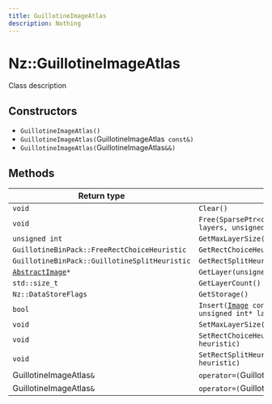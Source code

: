 ```yaml
---
title: GuillotineImageAtlas
description: Nothing
---
```


# Nz::GuillotineImageAtlas

Class description

## Constructors

- `GuillotineImageAtlas()`
- `GuillotineImageAtlas(`GuillotineImageAtlas` const&)`
- `GuillotineImageAtlas(`GuillotineImageAtlas`&&)`

## Methods

| Return type | Signature |
| ----------- | --------- |
| `void` | `Clear()` |
| `void` | `Free(SparsePtr<const Nz::Rectui> rects, SparsePtr<unsigned int> layers, unsigned int count)` |
| `unsigned int` | `GetMaxLayerSize()` |
| `GuillotineBinPack::FreeRectChoiceHeuristic` | `GetRectChoiceHeuristic()` |
| `GuillotineBinPack::GuillotineSplitHeuristic` | `GetRectSplitHeuristic()` |
| [`AbstractImage`](documentation/generated/Utility/AbstractImage.md)`*` | `GetLayer(unsigned int layerIndex)` |
| `std::size_t` | `GetLayerCount()` |
| `Nz::DataStoreFlags` | `GetStorage()` |
| `bool` | `Insert(`[`Image`](documentation/generated/Utility/Image.md)` const& image, Nz::Rectui* rect, bool* flipped, unsigned int* layerIndex)` |
| `void` | `SetMaxLayerSize(unsigned int maxLayerSize)` |
| `void` | `SetRectChoiceHeuristic(GuillotineBinPack::FreeRectChoiceHeuristic heuristic)` |
| `void` | `SetRectSplitHeuristic(GuillotineBinPack::GuillotineSplitHeuristic heuristic)` |
| GuillotineImageAtlas`&` | `operator=(`GuillotineImageAtlas` const&)` |
| GuillotineImageAtlas`&` | `operator=(`GuillotineImageAtlas`&&)` |
